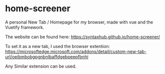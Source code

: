 # home-screener
A personal New Tab / Homepage for my browser, made with vue and the Vuetify framework.

The website can be found here:
https://syntaxhub.github.io/home-screener/

To set it as a new tab, I used the browser extention:
https://microsoftedge.microsoft.com/addons/detail/custom-new-tab-url/oeibmbobgpgnbnlbaffdgebpeepfbnhi

Any Similar extension can be used.
